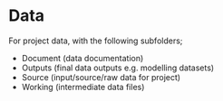 # Data
For project data, with the following subfolders;
- Document (data documentation)
- Outputs (final data outputs e.g. modelling datasets)
- Source (input/source/raw data for project)
- Working (intermediate data files)

